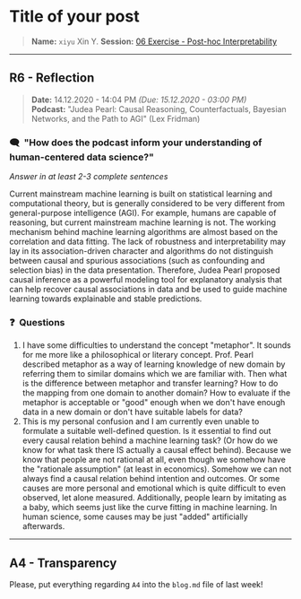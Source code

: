# Title of your post
> **Name:** `xiyu` Xin Y.
> **Session:** [06 Exercise - Post-hoc Interpretability](https://github.com/FUB-HCC/hcds-winter-2020/wiki/06_exercise)   
----

## R6 - Reflection
> **Date:** 14.12.2020 - 14:04 PM *(Due: 15.12.2020 - 03:00 PM)*<br>
> **Podcast:** "Judea Pearl: Causal Reasoning, Counterfactuals, Bayesian Networks, and the Path to AGI" (Lex Fridman)

### 🗨️&nbsp; "How does the podcast inform your understanding of human-centered data science?"  
_Answer in at least 2-3 complete sentences_

Current mainstream machine learning is built on statistical learning and computational theory, but is generally considered to be very different from general-purpose intelligence (AGI). For example, humans are capable of reasoning, but current mainstream machine learning is not. The working mechanism behind machine learning algorithms are almost based on the correlation and data fitting. The lack of robustness and interpretability may lay in its association-driven character and algorithms do not distinguish between causal and spurious associations (such as confounding and selection bias) in the data presentation. Therefore, Judea Pearl proposed causal inference as a powerful modeling tool for explanatory analysis that can help recover causal associations in data and be used to guide machine learning towards explainable and stable predictions.

### ❓&nbsp; Questions
1. I have some difficulties to understand the concept "metaphor". It sounds for me more like a philosophical or literary concept. Prof. Pearl described metaphor as a way of learning knowledge of new domain by referring them to similar domains which we are familiar with. Then what is the difference between metaphor and transfer learning? How to do the mapping from one domain to another domain? How to evaluate if the metaphor is acceptable or "good" enough when we don't have enough data in a new domain or don't have suitable labels for data? 
2. This is my personal confusion and I am currently even unable to formulate a suitable well-defined question. Is it essential to find out every causal relation behind a machine learning task? (Or how do we know for what task there IS actually a causal effect behind). Because we know that people are not rational at all, even though we somehow have the "rationale assumption" (at least in economics). Somehow we can not always find a causal relation behind intention and outcomes. Or some causes are more personal and emotional which is quite difficult to even observed, let alone measured. Additionally, people learn by imitating as a baby, which seems just like the curve fitting in machine learning. In human science, some causes may be just "added" artificially afterwards. 

***

## A4 - Transparency
Please, put everything regarding `A4` into the `blog.md` file of last week!